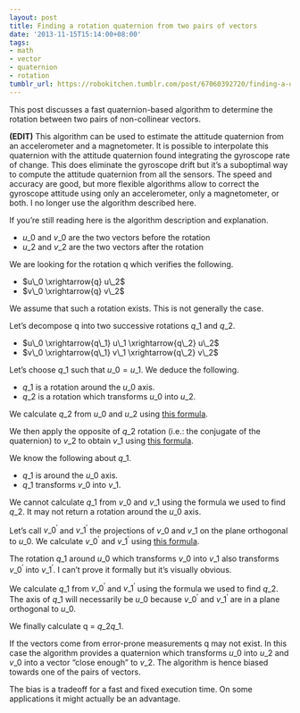 ```yaml
---
layout: post
title: Finding a rotation quaternion from two pairs of vectors
date: '2013-11-15T15:14:00+08:00'
tags:
- math
- vector
- quaternion
- rotation
tumblr_url: https://robokitchen.tumblr.com/post/67060392720/finding-a-quaternion-from-two-pairs-of-vectors
---
```

This post discusses a fast quaternion-based algorithm to determine the rotation between two pairs of non-collinear vectors.

**(EDIT)** This algorithm can be used to estimate the attitude quaternion from an accelerometer and a magnetometer. It is possible to interpolate this quaternion with the attitude quaternion found integrating the gyroscope rate of change. This does eliminate the gyroscope drift but it’s a suboptimal way to compute the attitude quaternion from all the sensors. The speed and accuracy are good, but more flexible algorithms allow to correct the gyroscope attitude using only an accelerometer, only a magnetometer, or both. I no longer use the algorithm described here.

If you’re still reading here is the algorithm description and explanation.

- $u\_0$ and $v\_0$ are the two vectors before the rotation
- $u\_2$ and $v\_2$ are the two vectors after the rotation

We are looking for the rotation q which verifies the following.

- $u\_0 \xrightarrow{q} u\_2$
- $v\_0 \xrightarrow{q} v\_2$

We assume that such a rotation exists. This is not generally the case.

Let’s decompose q into two successive rotations $q\_1$ and $q\_2$.

- $u\_0 \xrightarrow{q\_1} u\_1 \xrightarrow{q\_2} u\_2$
- $v\_0 \xrightarrow{q\_1} v\_1 \xrightarrow{q\_2} v\_2$

Let’s choose $q\_1$ such that $u\_0 = u\_1$. We deduce the following.

- $q\_1$ is a rotation around the $u\_0$ axis.
- $q\_2$ is a rotation which transforms $u\_0$ into $u\_2$.

We calculate $q\_2$ from $u\_0$ and $u\_2$ using [this formula](http://lolengine.net/blog/2013/09/18/beautiful-maths-quaternion-from-vectors).  
  
We then apply the opposite of $q\_2$ rotation (i.e.: the conjugate of the quaternion) to $v\_2$ to obtain $v\_1$ using [this formula](http://molecularmusings.wordpress.com/2013/05/24/a-faster-quaternion-vector-multiplication/).  
  
We know the following about $q\_1$.

- $q\_1$ is around the $u\_0$ axis.
- $q\_1$ transforms $v\_0$ into $v\_1$.

We cannot calculate $q\_1$ from $v\_0$ and $v\_1$ using the formula we used to find $q\_2$. It may not return a rotation around the $u\_0$ axis.

Let’s call $v\_0^\prime$ and $v\_1^\prime$ the projections of $v\_0$ and $v\_1$ on the plane orthogonal to $u\_0$. We calculate $v\_0^\prime$ and $v\_1^\prime$ using [this formula](http://en.wikipedia.org/wiki/Vector_projection).

The rotation $q\_1$ around $u\_0$ which transforms $v\_0$ into $v\_1$ also transforms $v\_0^\prime$ into $v\_1^\prime$. I can’t prove it formally but it’s visually obvious.

We calculate $q\_1$ from $v\_0^\prime$ and $v\_1^\prime$ using the formula we used to find $q\_2$. The axis of $q\_1$ will necessarily be $u\_0$ because $v\_0^\prime$ and $v\_1^\prime$ are in a plane orthogonal to $u\_0$.

We finally calculate q = $q\_2 q\_1$.

If the vectors come from error-prone measurements q may not exist. In this case the algorithm provides a quaternion which transforms $u\_0$ into $u\_2$ and $v\_0$ into a vector “close enough” to $v\_2$. The algorithm is hence biased towards one of the pairs of vectors.

The bias is a tradeoff for a fast and fixed execution time. On some applications it might actually be an advantage.

